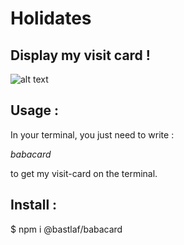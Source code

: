 # Holidates


## Display my visit card !

![alt text](https://media.giphy.com/media/nCSD6GQcXlQI0/giphy.gif)


## Usage : 

In your terminal, you just need to write :

*babacard*

to get my visit-card on the terminal.


## Install :

$ npm i @bastlaf/babacard